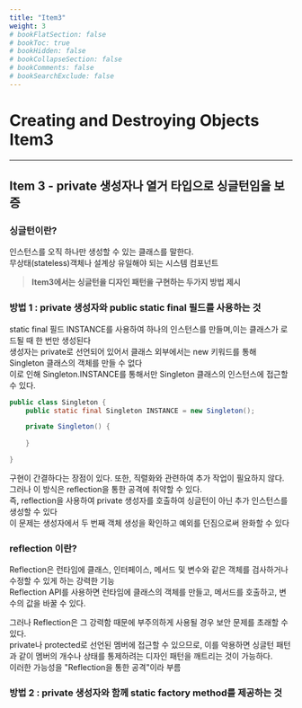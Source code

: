 ```yaml
---
title: "Item3"
weight: 3
# bookFlatSection: false
# bookToc: true
# bookHidden: false
# bookCollapseSection: false
# bookComments: false
# bookSearchExclude: false
---
```

# Creating and Destroying Objects Item3
* * *

## **Item 3 - private 생성자나 열거 타입으로 싱글턴임을 보증**

### **싱글턴이란?**
인스턴스를 오직 하나만 생성할 수 있는 클래스를 말한다.   
무상태(stateless)객체나 설계상 유일해야 되는 시스템 컴포넌트   

> **Item3에서는 싱글턴을 디자인 패턴을 구현하는 두가지 방법 제시**


### **방법 1 :  private 생성자와 public static final 필드를 사용하는 것**
static final 필드 INSTANCE를 사용하여 하나의 인스턴스를 만들며,이는 클래스가 로드될 때 한 번만 생성된다   
생성자는 private로 선언되어 있어서 클래스 외부에서는 new 키워드를 통해 Singleton 클래스의 객체를 만들 수 없다   
 이로 인해 Singleton.INSTANCE를 통해서만 Singleton 클래스의 인스턴스에 접근할 수 있다.
```java
public class Singleton {
    public static final Singleton INSTANCE = new Singleton();

    private Singleton() {
    
    }

}
```

구현이 간결하다는 장점이 있다. 또한, 직렬화와 관련하여 추가 작업이 필요하지 않다.        
그러나 이 방식은 reflection을 통한 공격에 취약할 수 있다.    
즉, reflection을 사용하여 private 생성자를 호출하여 싱글턴이 아닌 추가 인스턴스를 생성할 수 있다   
이 문제는 생성자에서 두 번째 객체 생성을 확인하고 예외를 던짐으로써 완화할 수 있다   

### **reflection 이란?**
Reflection은 런타임에 클래스, 인터페이스, 메서드 및 변수와 같은 객체를 검사하거나 수정할 수 있게 하는 강력한 기능   
Reflection API를 사용하면 런타임에 클래스의 객체를 만들고, 메서드를 호출하고, 변수의 값을 바꿀 수 있다.

그러나 Reflection은 그 강력함 때문에 부주의하게 사용될 경우 보안 문제를 초래할 수 있다.   
private나 protected로 선언된 멤버에 접근할 수 있으므로, 이를 악용하면 싱글턴 패턴과 같이 멤버의 개수나 상태를 통제하려는 디자인 패턴을 깨트리는 것이 가능하다.   
이러한 가능성을 "Reflection을 통한 공격"이라 부름


### **방법 2 : private 생성자와 함께 static factory method를 제공하는 것** 
